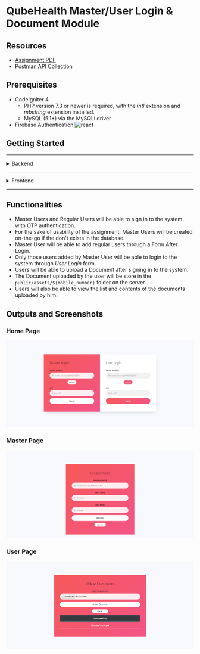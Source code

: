# QubeHealth Master/User Login & Document Module

## Resources

- [Assignment PDF](https://github.com/hyp9820/qubeHealth/blob/main/assignment/Assignment%20FullStack%20Developer%20-%20QubeHealth%2031st%20Mar%202022.pdf)
- [Postman API Collection](https://documenter.getpostman.com/view/7090186/UyrGADTg)


## Prerequisites
- CodeIgniter 4
  - PHP version 7.3 or newer is required, with the *intl* extension and *mbstring* extension installed.
  - MySQL (5.1+) via the MySQLi driver
- Firebase Authentication <img src="https://www.vectorlogo.zone/logos/firebase/firebase-icon.svg" alt="react" width="20" height="20"/>

## Getting Started

-----

<details>
<summary>Backend</summary>
<p>  
    
### Start by cloning this repository:
```sh
git clone https://github.com/hyp9820/qubeHealth.git
```

### Create the Database and running Migrations

Start your Apache and MySQL services on XAMPP Server (or others).
Open a command prompt in the project root directory.
Create Database :
```sh
php spark db:create qubehealth
```
> Note: Changing the name of the database `qubehealth` will require changes in files: `.env` and `app/Config/Database.php`.

Run Migrations :
```sh
php spark migrate
```

### Running Your App on Local Development Server
```sh
php spark serve
```
> This should run your Local Development Server on `http://localhost:8080/`
  
 </p>
 </details>
 
 -----
 
 <details>
<summary>Frontend</summary>
<p>  
  
<img src="https://www.vectorlogo.zone/logos/w3_html5/w3_html5-icon.svg" alt="react" width="40" height="40"/> &nbsp;
<img src="https://seeklogo.com/images/J/javascript-js-logo-2949701702-seeklogo.com.png" alt="react" width="40" height="40"/> &nbsp;
<img src="https://www.vectorlogo.zone/logos/getbootstrap/getbootstrap-icon.svg" alt="react" width="40" height="40"/> &nbsp;
### Hosting

The frontend is already hosted on GitHub Pages <img src="https://www.vectorlogo.zone/logos/github/github-icon.svg" alt="react" width="20" height="20"/> at the following URL:  
https://hyp9820.github.io/qubehealth-frontend/
> Note: All the API request still point to `http://localhost:8080/`. Make sure the backend server is active or the API request will return with an error.
  
### Running the frontend locally
  
- All the frontend files are situated in the `frontend/` folder.  
- Launch the *index.html* file at `localhost` domain using LiveServer (Replace the IP address in the address bar with 'localhost').
  > Note: Firebase Phone Authentication has the following whilelist domains: `localhost` & `hyp9820.github.io`. Make sure the *index.html* file is served at one of the two domains else OTP authentication will respond with an error.
  
  
</p>
</details>
 
-----

## Functionalities

- Master Users and Regular Users will be able to sign in to the system with OTP authentication.
- For the sake of usability of the assignment, Master Users will be created on-the-go if the don't exists in the database.
- Master User will be able to add regular users through a Form After Login.
- Only those users added by Master User will be able to login to the system through _User Login_ form.
- Users will be able to upload a Document after signing in to the system.
- The Document uploaded by the user will be store in the `public/assets/${mobile_number}` folder on the server.
- Users will also be able to view the list and contents of the documents uploaded by him. 

## Outputs and Screenshots

### Home Page
![Home Page](/assignment/HomePage.png)

### Master Page
![Master Page](/assignment/MasterPage.png)

### User Page
![User Page](/assignment/UserPage.png)

